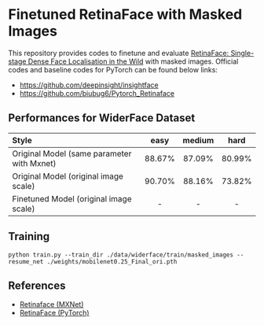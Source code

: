 # Finetuned RetinaFace with Masked Images

This repository provides codes to finetune and evaluate [RetinaFace: Single-stage Dense Face Localisation in the Wild](https://arxiv.org/abs/1905.00641) with masked images. Official codes and baseline codes for PyTorch can be found below links:

- https://github.com/deepinsight/insightface
- https://github.com/biubug6/Pytorch_Retinaface


## Performances for WiderFace Dataset

| Style | easy | medium | hard |
|:-|:-:|:-:|:-:|
| Original Model (same parameter with Mxnet) | 88.67% | 87.09% | 80.99% |
| Original Model (original image scale) | 90.70% | 88.16% | 73.82% |
| Finetuned Model (original image scale) | - | - | - |


## Training

```Shell
python train.py --train_dir ./data/widerface/train/masked_images --resume_net ./weights/mobilenet0.25_Final_ori.pth
```


## References

- [Retinaface (MXNet)](https://github.com/deepinsight/insightface)
- [RetinaFace (PyTorch)](https://github.com/biubug6/Pytorch_Retinaface)
